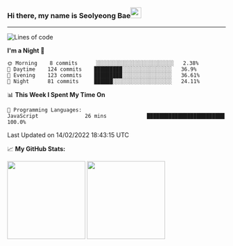 ### Hi there, my name is Seolyeong Bae<img src="https://user-images.githubusercontent.com/80435616/151690320-5f13ba50-5d87-43d4-b254-939addcd0bdb.gif" width="25px">

---


<!--START_SECTION:waka-->
![Lines of code](https://img.shields.io/badge/From%20Hello%20World%20I%27ve%20Written-37%20Thousand%20lines%20of%20code-blue)

**I'm a Night 🦉** 

```text
🌞 Morning    8 commits      ░░░░░░░░░░░░░░░░░░░░░░░░░   2.38% 
🌆 Daytime    124 commits    █████████░░░░░░░░░░░░░░░░   36.9% 
🌃 Evening    123 commits    █████████░░░░░░░░░░░░░░░░   36.61% 
🌙 Night      81 commits     ██████░░░░░░░░░░░░░░░░░░░   24.11%

```


📊 **This Week I Spent My Time On** 

```text
💬 Programming Languages: 
JavaScript               26 mins             █████████████████████████   100.0%

```


 Last Updated on 14/02/2022 18:43:15 UTC
<!--END_SECTION:waka-->


📈 **My GitHub Stats:**

<p>
  <img height="180em" src="https://github-readme-stats.vercel.app/api?username=pell13&show_icons=true&hide_border=true&&count_private=true&include_all_commits=true" />
  <img height="180em" src="https://github-readme-stats.vercel.app/api/top-langs/?username=pell13&exclude_repo=KNN-Image-Classification&show_icons=true&hide_border=true&layout=compact&langs_count=8"/>
</p>
